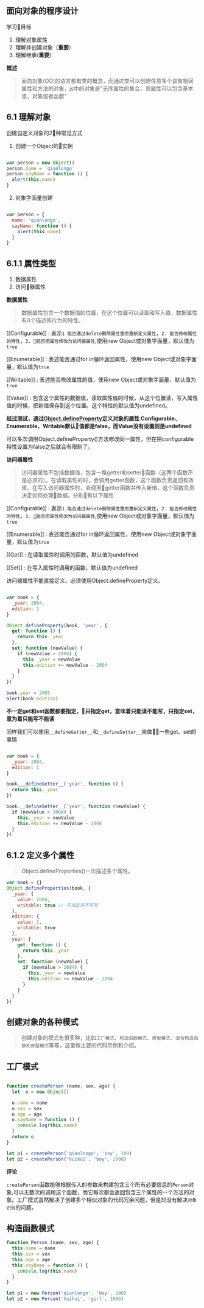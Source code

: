 ## 面向对象的程序设计

学习目标

1. 理解对象属性
2. 理解并创建对象（**重要**）
3. 理解继承(**重要**)

**概述**

> 面向对象(OO)的语言都有类的概念，而通过类可以创建任意多个具有相同属性和方法的对象，js中的对象是"无序属性的集合，其属性可以包含基本值，对象或者函数"


## 6.1 理解对象

创建自定义对象的2种常见方式

1. 创建一个Object的实例

``` javascript

var person = new Object()
person.name = 'qianlongo'
person.sayName = function () {
  alert(this.name)
}

```

2. 对象字面量创建

``` javascript

var person = {
  name: 'qianlongo',
  sayName: function () {
    alert(this.name)
  }
}

```

## 6.1.1 属性类型

1. 数据属性 
2. 访问器属性

**数据属性**

> 数据属性包含一个数据值的位置，在这个位置可以读取和写入值，数据属性有4个描述其行为的特性。

[[Configurable]] : 表示`1 能否通过delete删除属性重而重新定义属性`，`2. 能否修改属性的特性`，`3. 能否把属性修改为访问器属性`,使用new Object或对象字面量，默认值为`true`

[[Enumerable]] : 表述能否通过for in循环返回属性，使用new Object或对象字面量，默认值为`true`

[[Writable]] : 表述能否修改属性的值，使用new Object或对象字面量，默认值为`true`

[[Value]] : 包含这个属性的数据值，读取属性值的时候，从这个位置读，写入属性值的时候，把新值保存到这个位置。这个特性的默认值为undefined。

**经过测试，通过[Object.defineProperty](https://developer.mozilla.org/zh-CN/docs/Web/JavaScript/Reference/Global_Objects/Object/defineProperty)定义对象的属性 Configurable、Enumerable、Writable默认值都是false，而Value没有设置则是undefined**

可以多次调用Object.defineProperty()方法修改同一属性，但在把configurable特性设置为false之后就会有限制了。

**访问器属性**

> 访问器属性不包括数据值，包含一堆getter和setter函数（这两个函数不是必须的）。在读取属性的时，会调用getter函数，这个函数负责返回有效值，在写入访问器属性时，会调用getter函数并传入新值，这个函数负责决定如何处理数据。分别有以下属性

[[Configurable]] : 表示`1 能否通过delete删除属性重而重新定义属性`，`2. 能否修改属性的特性`，`3. 能否把属性修改为访问器属性`,使用new Object或对象字面量，默认值为`true`

[[Enumerable]] : 表述能否通过for in循环返回属性，使用new Object或对象字面量，默认值为`true`

[[Get]] : 在读取属性时调用的函数，默认值为undefined

[[Set]] : 在写入属性时调用的函数，默认值为undefined

访问器属性不能直接定义，必须使用Object.defineProperty定义。

``` javascript

var book = {
  _year: 2004,
  edition: 1
}

Object.defineProperty(book, 'year', {
  get: function () {
    return this._year
  },
  set: function (newValue) {
    if (newValue > 2004) {
      this._year = newValue
      this.edition += newValue - 2004
    }
  }
})

book.year = 2005
alert(book.edition)

```

**不一定get和set函数都要指定，只指定get，意味着只能读不能写，只指定set，意为着只能写不能读**

同样我们可以使用`__defineGetter__`和`__defineSetter__`来做一些get、set的事情

``` javascript

var book = {
  _year: 2004,
  edition: 1
}

book.__defineGetter__('year', function () {
  return this._year
})

book.__defineSetter__('year', function (newValue) {
  if (newValue > 2004) {
    this._year = newValue
    this.edition += newValue - 2004
  }
})


```

## 6.1.2 定义多个属性

> Object.defineProperties()一次描述多个属性。

``` javascript
var book = {}
Object.defineProperties(book, {
  _year: {
    value: 2004,
    writable: true // 不指定将不可写
  },
  edition: {
    value: 1,
    writable: true
  },
  year: {
    get: function () {
      return this._year
    },
    set: function (newValue) {
      if (newValue > 2004) {
        this._year = newValue
        this.edition += newValue - 2004
      }
    }
  }
})

```


## 创建对象的各种模式

> 创建对象的模式有很多种，比如`工厂模式`、`构造函数模式`、`原型模式`、`混合构造函数和原型模式`等等，这里做主要的代码示例和介绍。


## 工厂模式

``` javascript

function createPerson (name, sex, age) {
  let  o = new Object()

  o.name = name
  o.sex = sex
  o.age = age
  o.sayName = function () {
    console.log(this.name)
  }
  return o
}

let p1 = createPerson('qianlongo', 'boy', 100)
let p2 = createPerson('huihui', 'boy', 1000)

```

**评论**

`createPerson`函数能够根据传入的参数来构建包含三个所有必要信息的`Person`对象,可以无数次的调用这个函数，而它每次都会返回包含三个属性的一个方法的对象。工厂模式虽然解决了创建多个相似对象的代码冗余问题，但是却没有解决`对象识别`的问题。

## 构造函数模式

``` javascript
function Person (name, sex, age) {
  this.name = name
  this.sex = sex
  this.age = age
  this.sayName = function () {
    console.log(this.name)
  }
}

let p1 = new Person('qianlongo', 'boy', 100)
let p2 = new Person('huihui', 'girl', 1000)

```